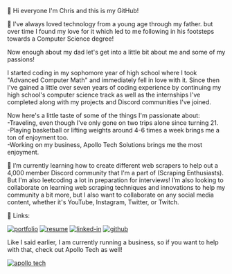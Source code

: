 👋 Hi everyone I'm Chris and this is my GitHub!

👀 I've always loved technology from a young age through my father. 
but over time I found my love for it which led to me following in his footsteps towards a Computer Science degree!  

Now enough about my dad let's get into a little bit about me and some of my passions!<br />

I started coding in my sophomore year of high school where I took "Advanced Computer Math" and immediately fell in love with it.
 Since then I've gained a little over seven years of coding experience by continuing my high school's computer science track
 as well as the internships I've completed along with my projects and Discord communities I've joined.
 
 Now here's a little taste of some of the things I'm passionate about:<br />
-Traveling, even though I've only gone on two trips alone since turning 21.<br />
-Playing basketball or lifting weights around 4-6 times a week brings me a ton of enjoyment too.<br />
-Working on my business, Apollo Tech Solutions brings me the most enjoyment.

🌱 I’m currently learning how to create different web scrapers to help out a 4,000 member Discord community 
that I'm a part of (Scraping Enthusiasts). But I'm also leetcoding a lot in preparation for interviews! 
I’m also looking to collaborate on learning web scraping techniques and innovations to help my community a bit more, but
I also want to collaborate on any social media content, whether it's YouTube, Instagram, Twitter, or Twitch.

🔗 Links:

[![portfolio](https://img.shields.io/badge/Portfolio-5340ff?style=for-the-badge&logo=Google-chrome&logoColor=white)](https://VargasChristopher.github.io/)
[![resume](https://img.shields.io/badge/Resume-4285F4?style=for-the-badge&logo=read-the-docs&logoColor=white)](https://drive.google.com/file/d/1GEYztF2TEKAPhGONkN36Sn9NxmAk64uo/view?usp=drive_link)
[![linked-in](https://img.shields.io/badge/Linked_In-0077B5?style=for-the-badge&logo=LinkedIn&logoColor=white)](https://https://www.linkedin.com/in/atsvargas)
[![github](https://img.shields.io/badge/GitHub-000000?style=for-the-badge&logo=GitHub&logoColor=white)](https://github.com/VargasChristopher)

Like I said earlier, I am currently running a business, so if you want to help with that, check out Apollo Tech as well!

[![apollo tech](https://img.shields.io/badge/any_text-you_like-blue)](https://www.apollo-tech.dev/)
